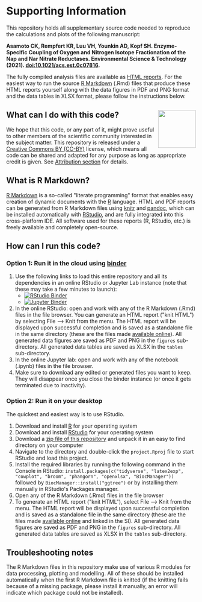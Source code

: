 # Supporting Information

This repository holds all supplementary source code needed to reproduce the calculations and plots of the following manuscript: 

**Asamoto CK, Rempfert KR, Luu VH, Younkin AD, Kopf SH. Enzyme-Specific Coupling of Oxygen and Nitrogen Isotope Fractionation of the Nap and Nar Nitrate Reductases. Environmental Science & Technology (2021). [doi:10.1021/acs.est.0c07816](https://doi.org/10.1021/acs.est.0c07816).**

The fully compiled analysis files are available as [HTML reports](https://2021_asamoto_et_al.kopflab.org/). For the easiest way to run the source [R Markdown](http://rmarkdown.rstudio.com/) (.Rmd) files that produce these HTML reports yourself along with the data figures in PDF and PNG format and the data tables in XLSX format, please follow the instructions below.

## What can I do with this code? <a href="https://creativecommons.org/licenses/by/4.0/"><img src="https://mirrors.creativecommons.org/presskit/buttons/88x31/png/by.png" align = "right" width = "100"/></a>

We hope that this code, or any part of it, might prove useful to other members of the scientific community interested in the subject matter. This repository is released under a [Creative Commons BY (CC-BY)](https://creativecommons.org/licenses/by/4.0/) license, which means all code can be shared and adapted for any purpose as long as appropriate credit is given. See [Attribution section](https://creativecommons.org/licenses/by/4.0/) for details. 

## What is R Markdown?

[R Markdown](http://rmarkdown.rstudio.com/) is a so-called "literate programming" format that enables easy creation of dynamic documents with the [R](http://www.r-project.org/) language. HTML and PDF reports can be generated from R Markdown files using [knitr](http://yihui.name/knitr/) and [pandoc](http://johnmacfarlane.net/pandoc/), which can be installed automatically with [RStudio](http://www.rstudio.com/), and are fully integrated into this cross-platform IDE. All software used for these reports (R, RStudio, etc.) is freely available and completely open-source. 

## How can I run this code?

### Option 1: Run it in the cloud using [binder](https://mybinder.org/)

1. Use the following links to load this entire repository and all its dependencies in an online RStudio or Jupyter Lab instance (note that these may take a few minutes to launch):
   - [![RStudio Binder](https://img.shields.io/badge/explore%20online-in%20RStudio-blue.svg)](http://beta.mybinder.org/v2/gh/kopflab/2021_asamoto_et_al/master?urlpath=rstudio)
   - [![Jupyter Binder](https://img.shields.io/badge/explore%20online-in%20Jupyter-orange.svg)](http://beta.mybinder.org/v2/gh/kopflab/2021_asamoto_et_al/master?urlpath=lab)
1. In the online RStudio: open and work with any of the R Markdown (.Rmd) files in the file browser. You can generate an HTML report ("knit HTML") by selecting File --> Knit from the menu. The HTML report will be displayed upon successful completion and is saved as a standalone file in the same directory (these are the files made [available online](https://2021_asamoto_et_al.kopflab.org/)). All generated data figures are saved as PDF and PNG in the `figures` sub-directory. All generated data tables are saved as XLSX in the `tables` sub-directory.
1. In the online Jupyter lab: open and work with any of the notebook (.ipynb) files in the file browser. 
1. Make sure to download any edited or generated files you want to keep. They will disappear once you close the binder instance (or once it gets terminated due to inactivity).

### Option 2: Run it on your desktop

The quickest and easiest way is to use RStudio.

 1. Download and install [R](http://cran.rstudio.com/) for your operating system
 1. Download and install [RStudio](http://www.rstudio.com/products/rstudio/download/) for your operating system
 1. Download a [zip file of this repository](https://github.com/KopfLab/2021_asamoto_et_al/archive/master.zip) and unpack it in an easy to find directory on your computer
 1. Navigate to the directory and double-click the `project.Rproj` file to start RStudio and load this project.
 1. Install the required libraries by running the following command in the Console in RStudio: `install.packages(c("tidyverse", "latex2exp", "cowplot", "broom", "phangorn", "openxlsx", "BiocManager"))` followed by `BiocManager::install("ggtree")` or by installing them manually in RStudio's Packages manager.
 1. Open any of the R Markdown (.Rmd) files in the file browser
 1. To generate an HTML report ("knit HTML"), select File --> Knit from the menu. The HTML report will be displayed upon successful completion and is saved as a standalone file in the same directory (these are the files made [available online](https://2021_asamoto_et_al.kopflab.org/) and linked in the SI). All generated data figures are saved as PDF and PNG in the `figures` sub-directory. All generated data tables are saved as XLSX in the `tables` sub-directory.
 
## Troubleshooting notes

The R Markdown files in this repository make use of various R modules for data processing, plotting and modelling. All of these should be installed automatically when the first R Markdown file is knitted (if the knitting fails because of a missing package, please install it manually, an error will indicate which package could not be installed). 
